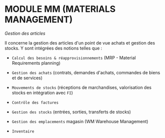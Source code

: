 # **MODULE MM (MATERIALS MANAGEMENT)**

_Gestion des articles_

Il concerne la gestion des articles d'un point de vue achats et gestion des stocks. Y sont intégrées des notions telles que :

- `Calcul des besoins & réapprovisionnements` (MRP - Material Requirements planning)

- `Gestion des achats` (contrats, demandes d'achats, commandes de biens et de services)

- `Mouvements de stocks` (réceptions de marchandises, valorisation des stocks en intégration avec `FI`)

- `Contrôle des factures`

- `Gestion des stocks` (entrées, sorties, transferts de stocks)

- `Gestion des emplacements` magasin (WM Warehouse Management)

- `Inventaire`
